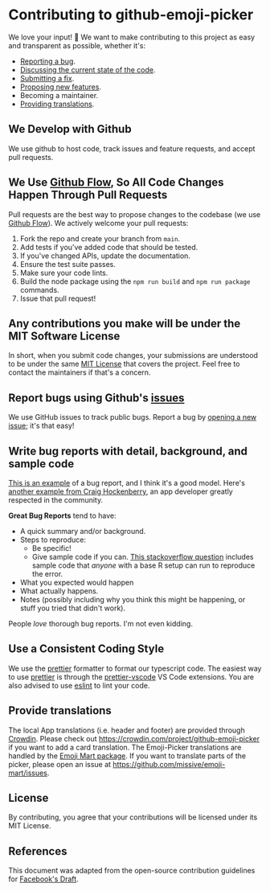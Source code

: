 # Contributing to github-emoji-picker

We love your input! 🚀 We want to make contributing to this project as easy and transparent as possible, whether it's:

- [Reporting a bug](https://github.com/rickstaa/github-emoji-picker/issues).
- [Discussing the current state of the code](https://github.com/rickstaa/github-emoji-picker/discussions).
- [Submitting a fix](https://github.com/rickstaa/github-emoji-picker/pulls).
- [Proposing new features](https://github.com/rickstaa/github-emoji-picker/issues).
- Becoming a maintainer.
- [Providing translations](https://crowdin.com/project/github-emoji-picker/).

## We Develop with Github

We use github to host code, track issues and feature requests, and accept pull requests.

## We Use [Github Flow](https://guides.github.com/introduction/flow/index.html), So All Code Changes Happen Through Pull Requests

Pull requests are the best way to propose changes to the codebase (we use [Github Flow](https://docs.github.com/en/get-started/quickstart/github-flow)). We actively welcome your pull requests:

1. Fork the repo and create your branch from `main`.
2. Add tests if you've added code that should be tested.
3. If you've changed APIs, update the documentation.
4. Ensure the test suite passes.
5. Make sure your code lints.
6. Build the node package using the `npm run build` and `npm run package` commands.
7. Issue that pull request!

## Any contributions you make will be under the MIT Software License

In short, when you submit code changes, your submissions are understood to be under the same [MIT License](http://choosealicense.com/licenses/mit/) that covers the project. Feel free to contact the maintainers if that's a concern.

## Report bugs using Github's [issues](https://github.com/rickstaa/github-emoji-picker/issues)

We use GitHub issues to track public bugs. Report a bug by [opening a new issue](https://github.com/rickstaa/github-emoji-picker/issues/new/choose); it's that easy!

## Write bug reports with detail, background, and sample code

[This is an example](http://stackoverflow.com/q/12488905/180626) of a bug report, and I think it's a good model. Here's [another example from Craig Hockenberry](http://www.openradar.me/11905408), an app developer greatly respected in the community.

**Great Bug Reports** tend to have:

- A quick summary and/or background.
- Steps to reproduce:
  - Be specific!
  - Give sample code if you can. [This stackoverflow question](http://stackoverflow.com/q/12488905/180626) includes sample code that _anyone_ with a base R setup can run to reproduce the error.
- What you expected would happen
- What actually happens.
- Notes (possibly including why you think this might be happening, or stuff you tried that didn't work).

People _love_ thorough bug reports. I'm not even kidding.

## Use a Consistent Coding Style

We use the [prettier](https://prettier.io/) formatter to format our typescript code. The easiest way to use [prettier](https://prettier.io/) is through the [prettier-vscode](https://marketplace.visualstudio.com/items?itemName=esbenp.prettier-vscode) VS Code extensions. You are also advised to use [eslint](https://eslint.org/) to lint your code.

## Provide translations

The local App translations (i.e. header and footer) are provided through [Crowdin](https://crowdin.com/project/github-emoji-picker). Please check out <https://crowdin.com/project/github-emoji-picker> if you want to add a card translation. The Emoji-Picker translations are handled by the [Emoji Mart package](https://github.com/missive/emoji-mart). If you want to translate parts of the picker, please open an issue at <https://github.com/missive/emoji-mart/issues>.

## License

By contributing, you agree that your contributions will be licensed under its MIT License.

## References

This document was adapted from the open-source contribution guidelines for [Facebook's Draft](https://github.com/facebook/draft-js/blob/a9316a723f9e918afde44dea68b5f9f39b7d9b00/CONTRIBUTING.md).
